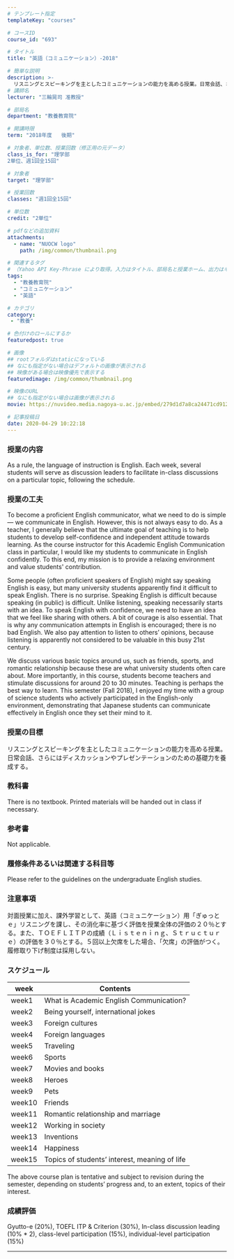 ```yaml
---
# テンプレート指定
templateKey: "courses"

# コースID
course_id: "693"

# タイトル
title: "英語（コミュニケーション）-2018"

# 簡単な説明
description: >-
  リスニングとスピーキングを主としたコミュニケーションの能力を高める授業。日常会話、さらにはディスカッションやプレゼンテーションのための基礎力を養成する。 ....
# 講師名
lecturer: "三輪晃司 准教授"

# 部局名
department: "教養教育院"

# 開講時限
term: "2018年度	後期"

# 対象者、単位数、授業回数（修正用の元データ）
class_is_for: "理学部
2単位、週1回全15回"

# 対象者
target: "理学部"

# 授業回数
classes: "週1回全15回"

# 単位数
credit: "2単位"

# pdfなどの追加資料
attachments:
  - name: "NUOCW logo" 
    path: /img/common/thumbnail.png

# 関連するタグ
# （Yahoo API Key-Phrase により取得。入力はタイトル、部局名と授業ホーム、出力はキーフレーズ（tags））
tags:
  - "教養教育院"
  - "コミュニケーション"
  - "英語"

# カテゴリ
category:
 - "教養"

# 色付けのロールにするか
featuredpost: true

# 画像
## rootフォルダはstaticになっている
## なにも指定がない場合はデフォルトの画像が表示される
## 映像がある場合は映像優先で表示する
featuredimage: /img/common/thumbnail.png

# 映像のURL
## なにも指定がない場合は画像が表示される
movie: https://nuvideo.media.nagoya-u.ac.jp/embed/279d1d7a8ca24471cd91205fb1c7d3a935b56ccf

# 記事投稿日
date: 2020-04-29 10:22:18
---
```


### 授業の内容

As a rule, the language of instruction is English. Each week, several students will serve as discussion leaders to facilitate in-class discussions on a particular topic, following the schedule.


### 授業の工夫
To become a proficient English communicator, what we need to do is simple — we communicate in English. However, this is not always easy to do. As a teacher, I generally believe that the ultimate goal of teaching is to help students to develop self-confidence and independent attitude towards learning. As the course instructor for this Academic English Communication class in particular, I would like my students to communicate in English confidently. To this end, my mission is to provide a relaxing environment and value students' contribution.

Some people (often proficient speakers of English) might say speaking English is easy, but many university students apparently find it difficult to speak English. There is no surprise. Speaking English is difficult because speaking (in public) is difficult. Unlike listening, speaking necessarily starts with an idea. To speak English with confidence, we need to have an idea that we feel like sharing with others. A bit of courage is also essential. That is why any communication attempts in English is encouraged; there is no bad English. We also pay attention to listen to others’ opinions, because listening is apparently not considered to be valuable in this busy 21st century.

We discuss various basic topics around us, such as friends, sports, and romantic relationship because these are what university students often care about. More importantly, in this course, students become teachers and stimulate discussions for around 20 to 30 minutes. Teaching is perhaps the best way to learn. This semester (Fall 2018), I enjoyed my time with a group of science students who actively participated in the English-only environment, demonstrating that Japanese students can communicate effectively in English once they set their mind to it.





### 授業の目標
リスニングとスピーキングを主としたコミュニケーションの能力を高める授業。日常会話、さらにはディスカッションやプレゼンテーションのための基礎力を養成する。

### 教科書
There is no textbook. Printed materials will be handed out in class if necessary.

### 参考書
Not applicable.

### 履修条件あるいは関連する科目等
Please refer to the guidelines on the undergraduate English studies.

### 注意事項
対面授業に加え、課外学習として、英語（コミュニケーション）用「ぎゅっとｅ」リスニングを課し、その消化率に基づく評価を授業全体の評価の２０％とする。また、ＴＯＥＦＬＩＴＰの成績（Ｌｉｓｔｅｎｉｎｇ、Ｓｔｒｕｃｔｕｒｅ）の評価を３０％とする。５回以上欠席をした場合、「欠席」の評価がつく。履修取り下げ制度は採用しない。


### スケジュール
| week| Contents | 
|-------|-------|
| week1 | What is Academic English Communication? | 
| week2 | Being yourself, international jokes | 
| week3 | Foreign cultures | 
| week4 | Foreign languages | 
| week5 | Traveling | 
| week6 | Sports | 
| week7 | Movies and books | 
| week8 | Heroes | 
| week9 | Pets | 
| week10 | Friends | 
| week11 | Romantic relationship and marriage | 
| week12 | Working in society | 
| week13 | Inventions | 
| week14 | Happiness | 
| week15 | Topics of students’ interest, meaning of life | 

The above course plan is tentative and subject to revision during the semester, depending on students’ progress and, to an extent, topics of their interest.








### 成績評価
Gyutto-e (20%), TOEFL ITP & Criterion (30%), In-class discussion leading (10% * 2), class-level participation (15%), individual-level participation (15%)





-----